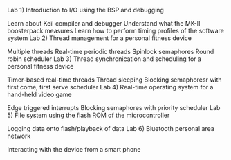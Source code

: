 Lab 1) Introduction to I/O using the BSP and debugging

Learn about Keil compiler and debugger
Understand what the MK-II boosterpack measures
Learn how to perform timing profiles of the software system
Lab 2) Thread management for a personal fitness device

Multiple threads
Real-time periodic threads
Spinlock semaphores
Round robin scheduler
Lab 3) Thread synchronication and scheduling for a personal fitness device

Timer-based real-time threads
Thread sleeping
Blocking semaphoresr with first come, first serve scheduler
Lab 4) Real-time operating system for a hand-held video game

Edge triggered interrupts
Blocking semaphores with priority scheduler
Lab 5) File system using the flash ROM of the microcontroller

Logging data onto flash/playback of data
Lab 6) Bluetooth personal area network

Interacting with the device from a smart phone